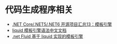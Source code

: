 # 代码生成程序相关

* [.NET Core/.NET5/.NET6 开源项目汇总13：模板引擎](https://www.cnblogs.com/SavionZhang/p/15134445.html)
* [liquid 模板引擎语法中文文档](https://www.coderbusy.com/liquid/)
* [.net Fluid 基于 liquid 实现的模板引擎](https://www.nuget.org/packages/Fluid.Core)
